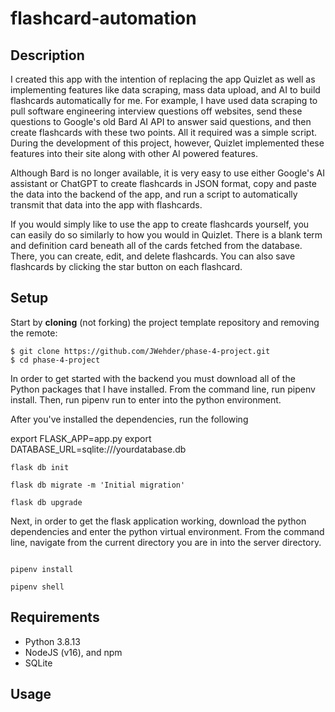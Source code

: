 # flashcard-automation

## Description

I created this app with the intention of replacing the app Quizlet as well as implementing features like data scraping, mass data upload, and AI to build flashcards automatically for me. For example, I have used data scraping to pull software engineering interview questions off websites, send these questions to Google's old Bard AI API to answer said questions, and then create flashcards with these two points. All it required was a simple script. During the development of this project, however, Quizlet implemented these features into their site along with other AI powered features.

Although Bard is no longer available, it is very easy to use either Google's AI assistant or ChatGPT to create flashcards in JSON format, copy and paste the data into the backend of the app, and run a script to automatically transmit that data into the app with flashcards.

If you would simply like to use the app to create flashcards yourself, you can easily do so similarly to how you would in Quizlet. There is a blank term and definition card beneath all of the cards fetched from the database. There, you can create, edit, and delete flashcards. You can also save flashcards by clicking the star button on each flashcard.

## Setup

Start by **cloning** (not forking) the project template repository and removing
the remote:

```console
$ git clone https://github.com/JWehder/phase-4-project.git
$ cd phase-4-project
```

In order to get started with the backend you must download all of the Python packages that I have installed. From the command line, run pipenv install. Then, run pipenv run to enter into the python environment.

After you've installed the dependencies, run the following

export FLASK_APP=app.py
export DATABASE_URL=sqlite:///yourdatabase.db

```console
flask db init

flask db migrate -m 'Initial migration'

flask db upgrade
```

Next, in order to get the flask application working, download the python dependencies and enter the python virtual environment. From the command line, navigate from the current directory you are in into the server directory.

```console

pipenv install

pipenv shell

```

## Requirements

- Python 3.8.13
- NodeJS (v16), and npm
- SQLite

## Usage

